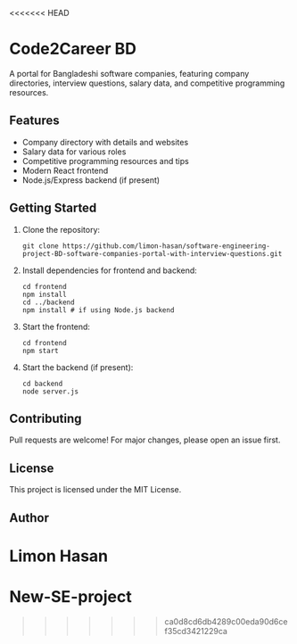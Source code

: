 <<<<<<< HEAD
# Code2Career BD

A portal for Bangladeshi software companies, featuring company directories, interview questions, salary data, and competitive programming resources.

## Features
- Company directory with details and websites
- Salary data for various roles
- Competitive programming resources and tips
- Modern React frontend
- Node.js/Express backend (if present)

## Getting Started
1. Clone the repository:
   ```
   git clone https://github.com/limon-hasan/software-engineering-project-BD-software-companies-portal-with-interview-questions.git
   ```
2. Install dependencies for frontend and backend:
   ```
   cd frontend
   npm install
   cd ../backend
   npm install # if using Node.js backend
   ```
3. Start the frontend:
   ```
   cd frontend
   npm start
   ```
4. Start the backend (if present):
   ```
   cd backend
   node server.js
   ```

## Contributing
Pull requests are welcome! For major changes, please open an issue first.

## License
This project is licensed under the MIT License.

## Author
Limon Hasan
=======
# New-SE-project
>>>>>>> ca0d8cd6db4289c00eda90d6cef35cd3421229ca
